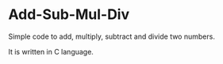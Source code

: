 # Add-Sub-Mul-Div

Simple code to add, multiply, subtract and divide two numbers.

It is written in C language.
